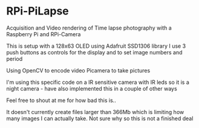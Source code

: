 # RPi-PiLapse
Acquisition and Video rendering of Time lapse photography with a Raspberry Pi and RPi-Camera

This is setup with a 128x63 OLED using Adafruit SSD1306 library
I use 3 push buttons as controls for the display and to set image numbers and period

Using OpenCV to encode video
Picamera to take pictures

I'm using this specific code on a IR sensitive camera with IR leds so it is a night camera - have also implemented this in a couple of other ways 

Feel free to shout at me for how bad this is..

It doesn't currently create files larger than 366Mb which is limiting how many images I can actually take. Not sure why so this is not a finished deal
